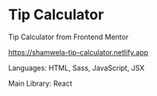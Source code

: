 # Tip Calculator

Tip Calculator from Frontend Mentor

https://shamwela-tip-calculator.netlify.app

Languages: HTML, Sass, JavaScript, JSX

Main Library: React
